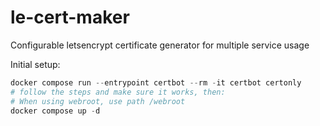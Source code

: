 # le-cert-maker
Configurable letsencrypt certificate generator for multiple service usage

Initial setup:
```s
docker compose run --entrypoint certbot --rm -it certbot certonly
# follow the steps and make sure it works, then:
# When using webroot, use path /webroot
docker compose up -d
```